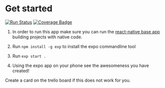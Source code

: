 # Get started

[![Run Status](https://api.shippable.com/projects/59a3023bcf8c1407003521c5/badge?branch=master)](https://app.shippable.com/github/IanEdington/sharebibles)
[![Coverage Badge](https://api.shippable.com/projects/59a3023bcf8c1407003521c5/coverageBadge?branch=master)](https://app.shippable.com/github/IanEdington/sharebibles)

1. In order to run this app make sure you can run the [react-native base app](https://facebook.github.io/react-native/docs/getting-started.html) building projects with native code.

2. Run `npm install -g exp` to install the expo commandline tool

3. Run `exp start .`

4. Using the expo app on your phone see the awesomeness you have created!

Create a card on the trello board if this does not work for you.
